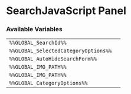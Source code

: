 # SearchJavaScript Panel

### Available Variables
|||
|---|---|
| `%%GLOBAL_SearchId%%` |
| `%%GLOBAL_SelectedCategoryOptions%%` |
| `%%GLOBAL_AutoHideSearchForm%%` |
| `%%GLOBAL_IMG_PATH%%` |
| `%%GLOBAL_IMG_PATH%%` |
| `%%GLOBAL_CategoryOptions%%` |
